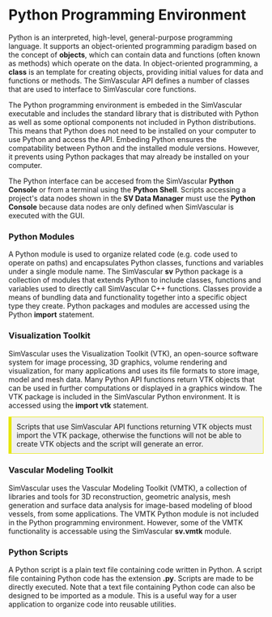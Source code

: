 # Python Programming Environment #
Python is an interpreted, high-level, general-purpose programming language. It supports an object-oriented programming 
paradigm based on the concept of **objects**, which can contain data and functions (often known as methods) which
operate on the data. In object-oriented programming, a **class** is an template for creating objects, providing initial 
values for data and functions or methods. The SimVascular API defines a number of classes that are used to interface
to SimVascular core functions.

The Python programming environment is embeded in the SimVascular executable and includes the standard library that is 
distributed with Python as well as some optional components not included in Python distributions. 
This means that Python does not need to be installed on your computer to use Python and access the API. Embeding 
Python ensures the compatability between Python and the installed module versions. However, it prevents using Python 
packages that may already be installed on your computer. 

The Python interface can be accesed from the SimVascular **Python Console** or from a terminal using the **Python Shell**. 
Scripts accessing a project's data nodes shown in the **SV Data Manager** must use the **Python Console** because data
nodes are only defined when SimVascular is executed with the GUI.

### Python Modules ###
A Python module is used to organize related code (e.g. code used to operate on paths) and encapsulates Python classes, 
functions and variables under a single module name. The SimVascular **sv** Python package is a collection of modules 
that extends Python to include classes, functions and variables used to directly call SimVascular C++ functions. Classes 
provide a means of bundling data and functionality together into a specific object type they create. Python packages and 
modules are accessed using the Python **import** statement.

### Visualization Toolkit ###
SimVascular uses the Visualization Toolkit (VTK), an open-source software system for image processing, 3D graphics, volume 
rendering and visualization, for many applications and uses its file formats to store image, model and mesh data. Many Python 
API functions return VTK objects that can be used in further computations or displayed in a graphics window. The VTK package 
is included in the SimVascular Python environment. It is accessed using the **import vtk** statement.

<div style="background-color: #F0F0F0; padding: 10px; border: 1px solid #e6e600; border-left: 6px solid #e6e600">
Scripts that use SimVascular API functions returning VTK objects must import the VTK package, otherwise the functions
will not be able to create VTK objects and the script will generate an error. 
</div>

### Vascular Modeling Toolkit ###
SimVascular uses the Vascular Modeling Toolkit (VMTK), a collection of libraries and tools for 3D reconstruction, geometric 
analysis, mesh generation and surface data analysis for image-based modeling of blood vessels, from some applications. 
The VMTK Python module is not included in the Python programming environment. However, some of the VMTK functionality
is accessable using the SimVascular **sv.vmtk** module.

### Python Scripts ###
A Python script is a plain text file containing code written in Python. A script file containing Python code has the 
extension **.py**. Scripts are made to be directly executed. Note that a text file containing Python code can also be 
designed to be imported as a module. This is a useful way for a user application to organize code into reusable utilities.


